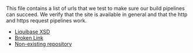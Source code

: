 This file contains a list of urls that we test to make sure our build pipelines can succeed. 
We verify that the site is available in general and that the http and https request pipelines work.

- [Liquibase XSD](http://www.liquibase.org/xml/ns/dbchangelog/dbchangelog-4.6.xsd)
- [Broken Link](https://liquibase.org/thisisonlyatest)
- [Non-existing repository](https://www.github.com/paramt/this-doesnt-exist)

